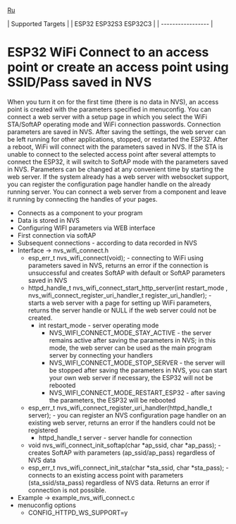 [Ru](/README-RU.md)

| Supported Targets |
| ESP32 ESP32S3 ESP32C3 |
| ----------------- |

# ESP32 WiFi Connect to an access point or create an access point using SSID/Pass saved in NVS
When you turn it on for the first time (there is no data in NVS), an access point is created with the parameters specified in menuconfig.
You can connect a web server with a setup page in which you select the WiFi STA/SoftAP operating mode and WiFi connection passwords.
Connection parameters are saved in NVS. After saving the settings, the web server can be left running for other applications, stopped, or restarted the ESP32. After a reboot, WiFi will connect with the parameters saved in NVS.
If the STA is unable to connect to the selected access point after several attempts to connect the ESP32, it will switch to SoftAP mode with the parameters saved in NVS. Parameters can be changed at any convenient time by starting the web server. If the system already has a web server with websocket support, you can register the configuration page handler handle on the already running server. You can connect a web server from a component and leave it running by connecting the handles of your pages.
  - Connects as a component to your program
  - Data is stored in NVS
  - Configuring WIFI parameters via WEB interface
  - First connection via softAP
  - Subsequent connections - according to data recorded in NVS
  - Interface -> nvs_wifi_connect.h
     - esp_err_t nvs_wifi_connect(void); - connecting to WiFi using parameters saved in NVS, returns an error if the connection is unsuccessful and creates SoftAP with default or SoftAP parameters saved in NVS
     - httpd_handle_t nvs_wifi_connect_start_http_server(int restart_mode , nvs_wifi_connect_register_uri_handler_t register_uri_handler); - starts a web server with a page for setting up WiFi parameters, returns the server handle or NULL if the web server could not be created.
       - int restart_mode - server operating mode
         - NVS_WIFI_CONNECT_MODE_STAY_ACTIVE - the server remains active after saving the parameters in NVS; in this mode, the web server can be used as the main program server by connecting your handlers
         - NVS_WIFI_CONNECT_MODE_STOP_SERVER - the server will be stopped after saving the parameters in NVS, you can start your own web server if necessary, the ESP32 will not be rebooted
         - NVS_WIFI_CONNECT_MODE_RESTART_ESP32 - after saving the parameters, the ESP32 will be rebooted
     - esp_err_t nvs_wifi_connect_register_uri_handler(httpd_handle_t server); - you can register an NVS configuration page handler on an existing web server, returns an error if the handlers could not be registered
       - httpd_handle_t server - server handle for connection
     - void nvs_wifi_connect_init_softap(char *ap_ssid, char *ap_pass); - creates SoftAP with parameters (ap_ssid/ap_pass) regardless of NVS data
     - esp_err_t nvs_wifi_connect_init_sta(char *sta_ssid, char *sta_pass); - connects to an existing access point with parameters (sta_ssid/sta_pass) regardless of NVS data. Returns an error if connection is not possible.
  - Example -> example_nvs_wifi_connect.c
  - menuconfig options
    - CONFIG_HTTPD_WS_SUPPORT=y
  